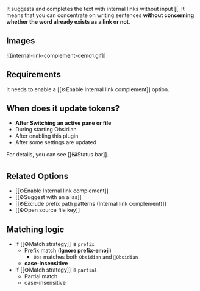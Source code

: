 It suggests and completes the text with internal links without input \[\[. It means that you can concentrate on writing sentences **without concerning whether the word already exists as a link or not**.

## Images

![[internal-link-complement-demo1.gif]]

## Requirements

It needs to enable a [[⚙️Enable Internal link complement]] option.

## When does it update tokens?

- **After Switching an active pane or file**
- During starting Obsidian
- After enabling this plugin
- After some settings are updated

For details, you can see [[🖼️Status bar]].

## Related Options

- [[⚙️Enable Internal link complement]]
- [[⚙️Suggest with an alias]]
- [[⚙️Exclude prefix path patterns (Internal link complement)]]
- [[⚙️Open source file key]]

## Matching logic

- If [[⚙️Match strategy]] is `prefix`
	- Prefix match (**Ignore prefix-emoji**)
		- `Obs` matches both `Obsidian` and `💎Obsidian`
	- **case-insensitive**
- If [[⚙️Match strategy]] is `partial`
	- Partial match
	- case-insensitive
